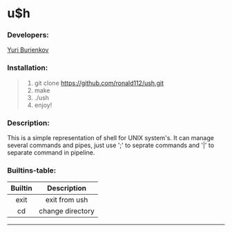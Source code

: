 u$h
=============================


### Developers:
[Yuri Burienkov](https://github.com/ronald112)

### Installation:
>1. git clone https://github.com/ronald112/ush.git
>2. make
>3. ./ush
>4. enjoy!

### Description:
This is a simple representation of shell for UNIX system's. It can manage several commands and pipes, just use ';' to seprate commands and '|' to separate command in pipeline.

### Builtins-table:

| Builtin |                       Description                      |
|:-------:|:------------------------------------------------------:|
| exit    | exit from ush                                          |
| cd      | change directory                                       |

-----------
